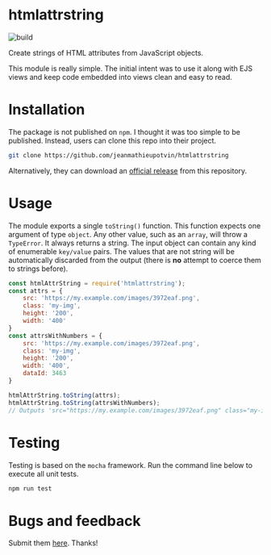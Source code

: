 # htmlattrstring

![build](https://github.com/jeanmathieupotvin/htmlattrstring/actions/workflows/npm-test.yml/badge.svg?branch=main)

Create strings of HTML attributes from JavaScript objects. 

This module is really simple. The initial intent was to use it along with EJS views and keep code embedded into views clean and easy to read.

# Installation

The package is not published on `npm`. I thought it was too simple to be published.
Instead, users can clone this repo into their project.

```bash
git clone https://github.com/jeanmathieupotvin/htmlattrstring
```

Alternatively, they can download an [official release](https://github.com/jeanmathieupotvin/htmlattrstring/releases) from this repository.

# Usage

The module exports a single `toString()` function. This function expects one argument of type `object`. Any other value, such as an `array`, will throw a `TypeError`. It always returns a string. The input object can contain any kind of enumerable `key/value` pairs. The values that are not string will be automatically discarded from the output (there is **no** attempt to coerce them to strings before).

```js
const htmlAttrString = require('htmlattrstring');
const attrs = {
    src: 'https://my.example.com/images/3972eaf.png',
    class: 'my-img',
    height: '200',
    width: '400'
}
const attrsWithNumbers = {
    src: 'https://my.example.com/images/3972eaf.png',
    class: 'my-img',
    height: '200',
    width: '400',
    dataId: 3463
}

htmlAttrString.toString(attrs);
htmlAttrString.toString(attrsWithNumbers);
// Outputs 'src="https://my.example.com/images/3972eaf.png" class="my-img" height="200" width="400"'.
```

# Testing

Testing is based on the `mocha` framework. Run the command line below to execute all unit tests.

```bash
npm run test
```

# Bugs and feedback

Submit them [here](https://github.com/jeanmathieupotvin/htmlattrstring/issues). Thanks!
